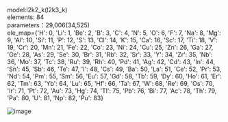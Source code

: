 model:l2k2_k(l2k3_k)  
elements: 84  
parameters：29,006(34,525)  
ele_map={'H': 0, 'Li': 1, 'Be': 2, 'B': 3, 'C': 4, 'N': 5, 'O': 6, 'F': 7, 'Na': 8, 'Mg': 9, 'Al': 10, 'Si': 11, 'P': 12, 'S': 13, 'Cl': 14, 'K': 15, 'Ca': 16, 'Sc': 17, 'Ti': 18, 'V': 19, 'Cr': 20, 'Mn': 21, 'Fe': 22, 'Co': 23, 'Ni': 24, 'Cu': 25, 'Zn': 26, 'Ga': 27, 'Ge': 28, 'As': 29, 'Se': 30, 'Br': 31, 'Rb': 32, 'Sr': 33, 'Y': 34, 'Zr': 35, 'Nb': 36, 'Mo': 37, 'Tc': 38, 'Ru': 39, 'Rh': 40, 'Pd': 41, 'Ag': 42, 'Cd': 43, 'In': 44, 'Sn': 45, 'Sb': 46, 'Te': 47, 'I': 48, 'Cs': 49, 'Ba': 50, 'La': 51, 'Ce': 52, 'Pr': 53, 'Nd': 54, 'Pm': 55, 'Sm': 56, 'Eu': 57, 'Gd': 58, 'Tb': 59, 'Dy': 60, 'Ho': 61, 'Er': 62, 'Tm': 63, 'Yb': 64, 'Lu': 65, 'Hf': 66, 'Ta': 67, 'W': 68, 'Re': 69, 'Os': 70, 'Ir': 71, 'Pt': 72, 'Au': 73, 'Hg': 74, 'Tl': 75, 'Pb': 76, 'Bi': 77, 'Ac': 78, 'Th': 79, 'Pa': 80, 'U': 81, 'Np': 82, 'Pu': 83}

![image](https://github.com/user-attachments/assets/11e33029-2ee0-4b9a-ad51-aeb425377fd1)

